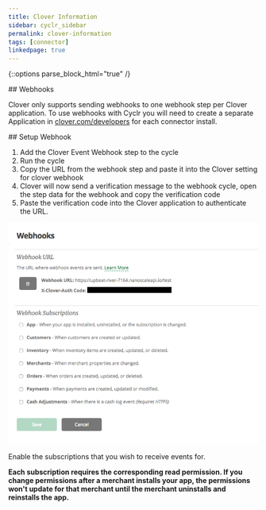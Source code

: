 ```yaml
---
title: Clover Information
sidebar: cyclr_sidebar
permalink: clover-information
tags: [connector]
linkedpage: true
---
```

{::options parse_block_html="true" /}
<section class="card">
## Webhooks

Clover only supports sending webhooks to one webhook step per Clover application. To use webhooks with Cyclr you will need to create a separate Application in [clover.com/developers](https://www.clover.com/developers/) for each connector install.

</section>
<section class="card">
## Setup Webhook

1.  Add the Clover Event Webhook step to the cycle
2.  Run the cycle
3.  Copy the URL from the webhook step and paste it into the Clover setting for clover webhook
4.  Clover will now send a verification message to the webhook cycle, open the step data for the webhook and copy the verification code
5.  Paste the verification code into the Clover application to authenticate the URL.

![Clover Webhooks](./images/clover-webhooks-1.png)

Enable the subscriptions that you wish to receive events for.

**Each subscription requires the corresponding read permission. If you change permissions after a merchant installs your app, the permissions won't update for that merchant until the merchant uninstalls and reinstalls the app.**

</section>
